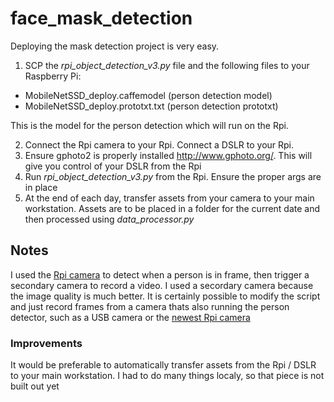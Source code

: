 # face_mask_detection

Deploying the mask detection project is very easy. 
1. SCP the _rpi_object_detection_v3.py_ file and the following files to your Raspberry Pi:
* MobileNetSSD_deploy.caffemodel (person detection model)
* MobileNetSSD_deploy.prototxt.txt (person detection prototxt)

This is the model for the person detection which will run on the Rpi. 

2. Connect the Rpi camera to your Rpi. Connect a DSLR to your Rpi.
3. Ensure gphoto2 is properly installed http://www.gphoto.org/. This will give you control of your DSLR from the Rpi
4. Run _rpi_object_detection_v3.py_ from the Rpi. Ensure the proper args are in place
5. At the end of each day, transfer assets from your camera to your main workstation. Assets are to be placed in a folder for the current date and then processed using _data_processor.py_

## Notes
I used the [Rpi camera](https://www.raspberrypi.org/products/camera-module-v2/) to detect when a person is in frame, then trigger a secondary camera to record a video. I used a secordary camera because the image quality is much better. It is certainly possible to modify the script and just record frames from a camera thats also running the person detector, such as a USB camera or the [newest Rpi camera](https://www.raspberrypi.org/products/raspberry-pi-high-quality-camera/)


### Improvements
It would be preferable to automatically transfer assets from the Rpi / DSLR to your main workstation. I had to do many things localy, so that piece is not built out yet  
 

 

 